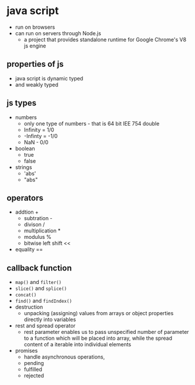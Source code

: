 # java script

- run on browsers
- can run on servers through Node.js
    - a project that provides standalone runtime for Google Chrome's V8 js engine

## properties of js

- java script is dynamic typed
- and weakly typed

## js types

- numbers
    - only one type of numbers - that is 64 bit IEE 754 double
    - Infinity = 1/0
    - -Infinty = -1/0
    - NaN - 0/0
- boolean
    - true
    - false
- strings
    - 'abs'
    - "abs"

## operators

- addtion +
    - subtration -
    - divison /
    - multiplication *
    - modulus %
    - bitwise left shift <<
- equality ==

## callback function

- `map()` and `filter()`
- `slice()` and `splice()`
- `concat()`
- `find()` and `findIndex()`
- destruction
    - unpacking (assigning) values from arrays or object properties directly into variables
- rest and spread operator
    - rest parameter enables us to pass unspecified number of parameter to a function which will be placed into array, while the spread content of a iterable into individual elements
- promises
    - handle asynchronous operations,
    - pending
    - fulfilled
    - rejected